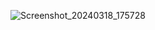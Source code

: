 
![Screenshot_20240318_175728](https://github.com/mk642/Android-week/assets/53805997/4984e820-6eed-46c5-a1f6-a088dd705e67)
